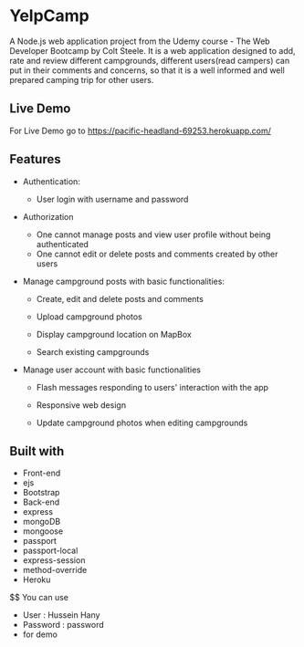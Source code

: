 # YelpCamp
A Node.js web application project from the Udemy course - The Web Developer Bootcamp by Colt Steele.
It is a web application designed to add, rate and review different campgrounds, different users(read campers) can put in their comments and concerns, so that it is a well informed and well prepared camping trip for other users.

## Live Demo
For Live Demo go to https://pacific-headland-69253.herokuapp.com/


## Features
* Authentication:
  - User login with username and password

* Authorization
  - One cannot manage posts and view user profile without being authenticated
  - One cannot edit or delete posts and comments created by other users

* Manage campground posts with basic functionalities:

  - Create, edit and delete posts and comments

  - Upload campground photos

  - Display campground location on MapBox

  - Search existing campgrounds

* Manage user account with basic functionalities

  - Flash messages responding to users' interaction with the app

  - Responsive web design

  - Update campground photos when editing campgrounds

## Built with
  - Front-end
  - ejs
  - Bootstrap
  - Back-end
  - express
  - mongoDB
  - mongoose
  - passport
  - passport-local
  - express-session
  - method-override
  - Heroku

$$ You can use 
- User : Hussein Hany
- Password : password
- for demo
